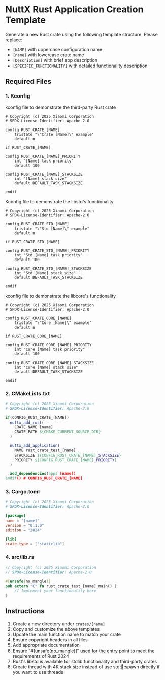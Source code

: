 # NuttX Rust Application Creation Template

Generate a new Rust crate using the following template structure. Please replace:
- `[NAME]` with uppercase configuration name
- `[name]` with lowercase crate name
- `[Description]` with brief app description
- `[SPECIFIC_FUNCTIONALITY]` with detailed functionality description

## Required Files

### 1. Kconfig

kconfig file to demonstrate the third-party Rust crate
```kconfig
# Copyright (c) 2025 Xiaomi Corporation
# SPDX-License-Identifier: Apache-2.0

config RUST_CRATE_[NAME]
	tristate "\"Crate [Name]\" example"
	default n

if RUST_CRATE_[NAME]

config RUST_CRATE_[NAME]_PRIORITY
	int "[Name] task priority"
	default 100

config RUST_CRATE_[NAME]_STACKSIZE
	int "[Name] stack size"
	default DEFAULT_TASK_STACKSIZE

endif
```

Kconfig file to demonstrate the libstd's functionality
```kconfig
# Copyright (c) 2025 Xiaomi Corporation
# SPDX-License-Identifier: Apache-2.0

config RUST_CRATE_STD_[NAME]
	tristate "\"Std [Name]\" example"
	default n

if RUST_CRATE_STD_[NAME]

config RUST_CRATE_STD_[NAME]_PRIORITY
	int "Std [Name] task priority"
	default 100

config RUST_CRATE_STD_[NAME]_STACKSIZE
	int "Std [Name] stack size"
	default DEFAULT_TASK_STACKSIZE

endif
```

kconfig file to demonstrate the libcore's functionality
```kconfig
# Copyright (c) 2025 Xiaomi Corporation
# SPDX-License-Identifier: Apache-2.0

config RUST_CRATE_CORE_[NAME]
	tristate "\"Core [Name]\" example"
	default n

if RUST_CRATE_CORE_[NAME]

config RUST_CRATE_CORE_[NAME]_PRIORITY
	int "Core [Name] task priority"
	default 100

config RUST_CRATE_CORE_[NAME]_STACKSIZE
	int "Core [Name] stack size"
	default DEFAULT_TASK_STACKSIZE

endif
```

### 2. CMakeLists.txt
```cmake
# Copyright (c) 2025 Xiaomi Corporation
# SPDX-License-Identifier: Apache-2.0

if(CONFIG_RUST_CRATE_[NAME])
  nuttx_add_rust(
    CRATE_NAME [name]
    CRATE_PATH ${CMAKE_CURRENT_SOURCE_DIR}
  )

  nuttx_add_application(
    NAME rust_crate_test_[name]
    STACKSIZE ${CONFIG_RUST_CRATE_[NAME]_STACKSIZE}
    PRIORITY ${CONFIG_RUST_CRATE_[NAME]_PRIORITY}
  )

  add_dependencies(apps [name])
endif() # CONFIG_RUST_CRATE_[NAME]
```

### 3. Cargo.toml
```toml
# Copyright (c) 2025 Xiaomi Corporation
# SPDX-License-Identifier: Apache-2.0

[package]
name = "[name]"
version = "0.1.0"
edition = "2024"

[lib]
crate-type = ["staticlib"]

```

### 4. src/lib.rs
```rust
// Copyright (c) 2025 Xiaomi Corporation
// SPDX-License-Identifier: Apache-2.0

#[unsafe(no_mangle)]
pub extern "C" fn rust_crate_test_[name]_main() {
    // Implement your functionality here
}
```

## Instructions

1. Create a new directory under `crates/[name]`
2. Copy and customize the above templates
3. Update the main function name to match your crate
4. Ensure copyright headers in all files
5. Add appropriate documentation
6. Ensure "#[unsafe(no_mangle)]" used for the entry point to meet the requirements of Rust 2024
7. Rust's libstd is available for stdlib functionality and third-party crates
8. Create thread with 4K stack size instead of use std::thread::spawn directly if you want to use threads
